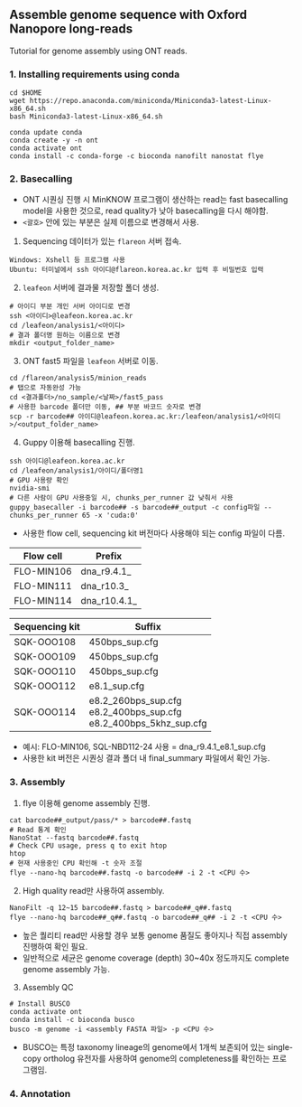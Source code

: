 ## Assemble genome sequence with Oxford Nanopore long-reads

Tutorial for genome assembly using ONT reads.

### 1. Installing requirements using conda

```
cd $HOME
wget https://repo.anaconda.com/miniconda/Miniconda3-latest-Linux-x86_64.sh
bash Miniconda3-latest-Linux-x86_64.sh

conda update conda
conda create -y -n ont
conda activate ont
conda install -c conda-forge -c bioconda nanofilt nanostat flye
```

### 2. Basecalling

* ONT 시퀀싱 진행 시 MinKNOW 프로그램이 생산하는 read는 fast basecalling model을 사용한 것으로, read quality가 낮아 basecalling을 다시 해야함.
* `<괄호>` 안에 있는 부분은 실제 이름으로 변경해서 사용.

1. Sequencing 데이터가 있는 `flareon` 서버 접속.
```
Windows: Xshell 등 프로그램 사용
Ubuntu: 터미널에서 ssh 아이디@flareon.korea.ac.kr 입력 후 비밀번호 입력
```

2. `leafeon` 서버에 결과물 저장할 폴더 생성.
```
# 아이디 부분 개인 서버 아이디로 변경
ssh <아이디>@leafeon.korea.ac.kr
cd /leafeon/analysis1/<아이디>
# 결과 폴더명 원하는 이름으로 변경
mkdir <output_folder_name>
```

3. ONT fast5 파일을 `leafeon` 서버로 이동.
```
cd /flareon/analysis5/minion_reads
# 탭으로 자동완성 가능
cd <결과폴더>/no_sample/<날짜>/fast5_pass
# 사용한 barcode 폴더만 이동, ## 부분 바코드 숫자로 변경
scp -r barcode## 아이디@leafeon.korea.ac.kr:/leafeon/analysis1/<아이디>/<output_folder_name>
```

4. Guppy 이용해 basecalling 진행.
```
ssh 아이디@leafeon.korea.ac.kr
cd /leafeon/analysis1/아이디/폴더명1
# GPU 사용량 확인
nvidia-smi
# 다른 사람이 GPU 사용중일 시, chunks_per_runner 값 낮춰서 사용
guppy_basecaller -i barcode## -s barcode##_output -c config파일 --chunks_per_runner 65 -x 'cuda:0'
```
* 사용한 flow cell, sequencing kit 버전마다 사용해야 되는 config 파일이 다름.

Flow cell | Prefix
---- | ----
FLO-MIN106 | dna_r9.4.1_
FLO-MIN111 | dna_r10.3_
FLO-MIN114 | dna_r10.4.1_

Sequencing kit | Suffix
---- | ----
SQK-OOO108 | 450bps_sup.cfg
SQK-OOO109 | 450bps_sup.cfg
SQK-OOO110 | 450bps_sup.cfg
SQK-OOO112 | e8.1_sup.cfg
SQK-OOO114 | e8.2_260bps_sup.cfg<br>e8.2_400bps_sup.cfg<br>e8.2_400bps_5khz_sup.cfg

* 예시: FLO-MIN106, SQL-NBD112-24 사용 = dna_r9.4.1_e8.1_sup.cfg
* 사용한 kit 버전은 시퀀싱 결과 폴더 내 final_summary 파일에서 확인 가능.

### 3. Assembly
1. flye 이용해 genome assembly 진행.
```
cat barcode##_output/pass/* > barcode##.fastq
# Read 통계 확인
NanoStat --fastq barcode##.fastq
# Check CPU usage, press q to exit htop
htop
# 현재 사용중인 CPU 확인해 -t 숫자 조절
flye --nano-hq barcode##.fastq -o barcode## -i 2 -t <CPU 수>
```

2. High quality read만 사용하여 assembly.
```
NanoFilt -q 12~15 barcode##.fastq > barcode##_q##.fastq
flye --nano-hq barcode##_q##.fastq -o barcode##_q## -i 2 -t <CPU 수>
```

* 높은 퀄리티 read만 사용할 경우 보통 genome 품질도 좋아지나 직접 assembly 진행하여 확인 필요.
* 일반적으로 세균은 genome coverage (depth) 30~40x 정도까지도 complete genome assembly 가능.

3. Assembly QC
```
# Install BUSCO
conda activate ont
conda install -c bioconda busco
busco -m genome -i <assembly FASTA 파일> -p <CPU 수>
```

* BUSCO는 특정 taxonomy lineage의 genome에서 1개씩 보존되어 있는 single-copy ortholog 유전자를 사용하여 genome의 completeness를 확인하는 프로그램임.


### 4. Annotation
